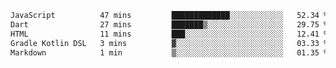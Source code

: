 
<!--START_SECTION:waka-->

```txt
JavaScript          47 mins         █████████████░░░░░░░░░░░░   52.34 %
Dart                27 mins         ███████▒░░░░░░░░░░░░░░░░░   29.75 %
HTML                11 mins         ███░░░░░░░░░░░░░░░░░░░░░░   12.41 %
Gradle Kotlin DSL   3 mins          ▓░░░░░░░░░░░░░░░░░░░░░░░░   03.33 %
Markdown            1 min           ▒░░░░░░░░░░░░░░░░░░░░░░░░   01.35 %
```

<!--END_SECTION:waka-->
